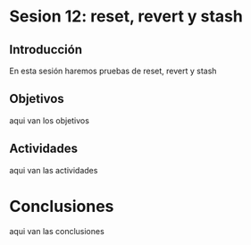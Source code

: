 # Sesion 12: reset, revert y stash

## Introducción

En esta sesión haremos pruebas de reset, revert y stash

## Objetivos

aqui van los objetivos

## Actividades

aqui van las actividades

# Conclusiones

aqui van las conclusiones